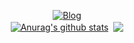 <p align="center">
  <a href="https://jinhyun.blog"><img alt="Blog" src="https://img.shields.io/badge/githubpages-222222?style=plastic&logo=githubpages"></a>
  <br>
  <a href="https://github.com/anuraghazra/github-readme-stats"><img align="center" src="https://github-readme-stats.vercel.app/api?username=harryjhin&show_icons=true&include_all_commits=true&theme=buefy&hide_border=true" alt="Anurag's github stats"></a>&nbsp
  <a href="https://github.com/anuraghazra/github-readme-stats"><img align="center" src="https://github-readme-stats.vercel.app/api/top-langs/?username=harryjhin&layout=compact&theme=buefy&hide_border=true"></a>
</p>
